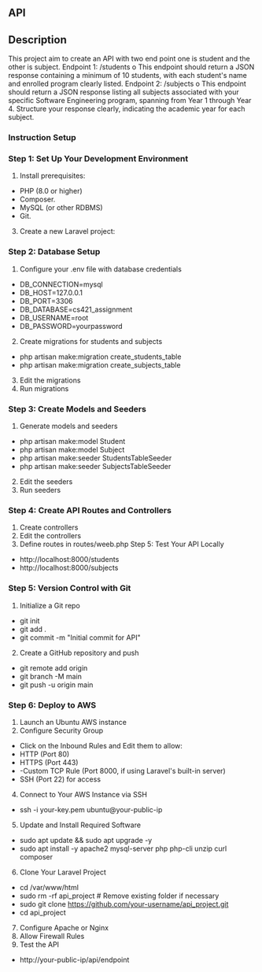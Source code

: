 
## API
## Description
This project aim to create an API with two end point one is student and the other is subject.
Endpoint 1: /students
o This endpoint should return a JSON response containing a minimum of 10 
students, with each student's name and enrolled program clearly listed.
Endpoint 2: /subjects
o This endpoint should return a JSON response listing all subjects associated with 
your specific Software Engineering program, spanning from Year 1 through Year 
4. Structure your response clearly, indicating the academic year for each subject.
### Instruction Setup
### Step 1: Set Up Your Development Environment
1. Install prerequisites:
- PHP (8.0 or higher) 
- Composer.
- MySQL (or other RDBMS)
- Git.
3. Create a new Laravel project:
### Step 2: Database Setup
1. Configure your .env file with database credentials
- DB_CONNECTION=mysql
- DB_HOST=127.0.0.1
- DB_PORT=3306
- DB_DATABASE=cs421_assignment
- DB_USERNAME=root
- DB_PASSWORD=yourpassword
2. Create migrations for students and subjects
 - php artisan make:migration create_students_table
 - php artisan make:migration create_subjects_table
3. Edit the migrations
4. Run migrations
### Step 3: Create Models and Seeders
1. Generate models and seeders
- php artisan make:model Student
- php artisan make:model Subject
- php artisan make:seeder StudentsTableSeeder
- php artisan make:seeder SubjectsTableSeeder
2. Edit the seeders
3. Run seeders
### Step 4: Create API Routes and Controllers
1. Create controllers
2. Edit the controllers
3. Define routes in routes/weeb.php
Step 5: Test Your API Locally
- http://localhost:8000/students
- http://localhost:8000/subjects
### Step 5: Version Control with Git
1. Initialize a Git repo
- git init
- git add .
- git commit -m "Initial commit for API"
2. Create a GitHub repository and push
- git remote add origin <your-github-repo-url>
- git branch -M main
- git push -u origin main

### Step 6: Deploy to AWS
1. Launch an Ubuntu AWS instance
2. Configure Security Group
- Click on the Inbound Rules and Edit them to allow:
- HTTP (Port 80)
- HTTPS (Port 443)
-  -Custom TCP Rule (Port 8000, if using Laravel's built-in server)
- SSH (Port 22) for access
4. Connect to Your AWS Instance via SSH
  - ssh -i your-key.pem ubuntu@your-public-ip
5. Update and Install Required Software
- sudo apt update && sudo apt upgrade -y
- sudo apt install -y apache2 mysql-server php php-cli unzip curl composer
6. Clone Your Laravel Project
- cd /var/www/html
- sudo rm -rf api_project  # Remove existing folder if necessary
- sudo git clone https://github.com/your-username/api_project.git
- cd api_project
7. Configure Apache or Nginx
8. Allow Firewall Rules
9. Test the API
- http://your-public-ip/api/endpoint




